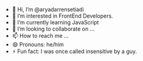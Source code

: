 - 👋 Hi, I’m @aryadarrensetiadi
- 👀 I’m interested in FrontEnd Developers.
- 🌱 I’m currently learning JavaScript
- 💞️ I’m looking to collaborate on ...
- 📫 How to reach me ...
- 😄 Pronouns: he/him
- ⚡ Fun fact: I was once called insensitive by a guy.

<!---
aryadarrensetiadi/aryadarrensetiadi is a ✨ special ✨ repository because its `README.md` (this file) appears on your GitHub profile.
You can click the Preview link to take a look at your changes.
--->

